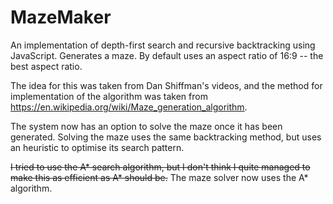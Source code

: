 # MazeMaker
An implementation of depth-first search and recursive backtracking using JavaScript.
Generates a maze.
By default uses an aspect ratio of 16:9 -- the best aspect ratio.

The idea for this was taken from Dan Shiffman's videos, and the method for implementation of the algorithm was taken from https://en.wikipedia.org/wiki/Maze_generation_algorithm.


The system now has an option to solve the maze once it has been generated.
Solving the maze uses the same backtracking method, but uses an heuristic to optimise its search pattern.

~~I tried to use the A\* search algorithm, but I don't think I quite managed to make this as efficient as A\* should be.~~
The maze solver now uses the A\* algorithm.
